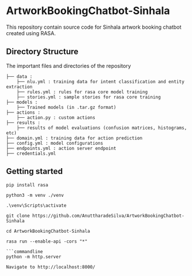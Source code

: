 # ArtworkBookingChatbot-Sinhala

This repository contain source code for Sinhala artwork booking chatbot created using RASA.

## Directory Structure

The important files and directories of the repository

    ├── data :                  
        ├── nlu.yml : training data for intent classification and entity extraction
        ├── rules.yml : rules for rasa core model training
        ├── stories.yml : sample stories for rasa core training
    ├── models :
        ├── Trained models (in .tar.gz format) 
    ├── actions :
        ├── action.py : custom actions
    ├── results :
        ├── results of model evaluations (confusion matrices, histograms, etc)
    ├── domain.yml : training data for action prediction
    ├── config.yml : model configurations
    ├── endpoints.yml : action server endpoint
    ├── credentials.yml

## Getting started

```commandline
pip install rasa

python3 -m venv ./venv

.\venv\Scripts\activate

git clone https://github.com/AnuttharadeSilva/ArtworkBookingChatbot-Sinhala
 
cd ArtworkBookingChatbot-Sinhala

rasa run --enable-api -cors "*"

```commandline
python -m http.server

Navigate to http://localhost:8000/




